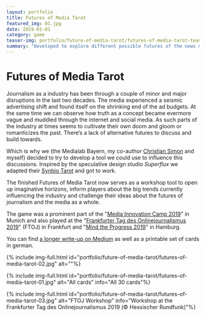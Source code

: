 ```yaml
---
layout: portfolio
title: Futures of Media Tarot
featured_img: 01.jpg
date: 2019-01-01
category: game
teaser-img: portfolio/future-of-media-tarot/futures-of-media-tarot-teaser.jpg
summary: "Developed to explore different possible futures of the news media, this card game was inspired by a similar project by Superflux and used in workshops at different german conferences and events."
---
```

# Futures of Media Tarot
Journalism as a industry has been through a couple of minor and major disruptions in the last two decades. The media experienced a seismic advertising shift and found itself on the shrinking end of the ad budgets. At the same time we can observe how truth as a concept became evermore vague and muddied through the internet and social media. As such parts of the industry at times seems to cultivate their own doom and gloom or romanticizes the past. There‘s a lack of alternative futures to discuss and build towards.

Which is why we (the Medialab Bayern, my co-author [Christian Simon][1] and myself) decided to try to develop a tool we could use to influence this discussions. Inspired by the speculative design studio _Superflux_ we adapted their [Synbio Tarot][2] and got to work.

The finished Futures of Media Tarot now serves as a workshop tool to open up imaginative horizons, inform players about the big trends currently influencing the industry and challenge their ideas about the futures of journalism and the media as a whole.

The game was a prominent part of the "[Media Innovation Camp 2019][3]" in Munich and also played at the "[Frankfurter Tag des Onlinejournalismus 2019][4]" (FTOJ) in Frankfurt and "[Mind the Progress 2019][5]" in Hamburg.

You can find [a longer write-up on Medium][6] as well as a printable set of cards in german.

{% include img-full.html id="portfolio/future-of-media-tarot/futures-of-media-tarot-02.jpg" alt=""%}

{% include img-full.html id="portfolio/future-of-media-tarot/futures-of-media-tarot-01.jpg" alt="All cards" info="All 30 cards"%}

{% include img-full.html id="portfolio/future-of-media-tarot/futures-of-media-tarot-03.jpg" alt="FTOJ Workshop" info="Workshop at the Frankfurter Tag des Onlinejournalismus 2019 (© Hessischer Rundfunk)"%}

[1]:    https://twitter.com/Scub4
[2]:    https://superflux.in/index.php/work/synbio-tarot-reading/#
[3]:    https://www.facebook.com/media/set/?vanity=MediaLabBayern&set=a.1896367487141877
[4]:    https://ftoj.de/johannes-klingebiel-workshop-zukunft/
[5]:    https://2019.mindtheprogress.de/speaker/johannes-klingebiel/
[6]:    https://medium.com/media-lab-bayern/das-futures-of-media-tarot-fedc318a7a61